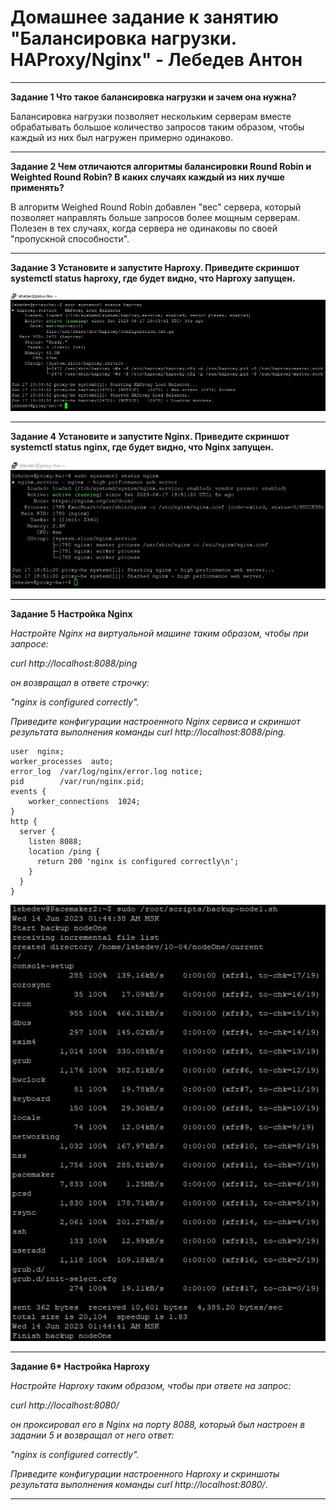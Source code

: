 # Домашнее задание к занятию "Балансировка нагрузки. HAProxy/Nginx" - Лебедев Антон

---

**Задание 1 Что такое балансировка нагрузки и зачем она нужна?**

Балансировка нагрузки позволяет нескольким серверам вместе обрабатывать большое количество запросов таким образом, чтобы каждый из них был нагружен примерно одинаково.

---

**Задание 2 Чем отличаются алгоритмы балансировки Round Robin и Weighted Round Robin? В каких случаях каждый из них лучше применять?**

В алгоритм Weighed Round Robin добавлен "вес" сервера, который позволяет направлять больше запросов более мощным серверам. Полезен в тех случаях, когда сервера не одинаковы по своей "пропускной способности".

---

**Задание 3 Установите и запустите Haproxy. Приведите скриншот systemctl status haproxy, где будет видно, что Haproxy запущен.**

![Screenshot_1](https://github.com/lebedun/HomeWork-Blank/blob/10-05/img/Screenshot_1.jpg)

---

**Задание 4 Установите и запустите Nginx. Приведите скриншот systemctl status nginx, где будет видно, что Nginx запущен.**

![Screenshot_2](https://github.com/lebedun/HomeWork-Blank/blob/10-05/img/Screenshot_2.jpg)

---

**Задание 5 Настройка Nginx**

*Настройте Nginx на виртуальной машине таким образом, чтобы при запросе:*

*curl http://localhost:8088/ping*

*он возвращал в ответе строчку:*

*"nginx is configured correctly".*

*Приведите конфигурации настроенного Nginx сервиса и скриншот результата выполнения команды curl http://localhost:8088/ping.*

``````````
user  nginx;
worker_processes  auto;
error_log  /var/log/nginx/error.log notice;
pid        /var/run/nginx.pid;
events {
    worker_connections  1024;
}
http {
  server {
    listen 8088;
    location /ping {
      return 200 'nginx is configured correctly\n';
    }
  }
}
``````````

![Screenshot_3](https://github.com/lebedun/HomeWork-Blank/blob/10-05/img/Screenshot_3.jpg)

---

**Задание 6\* Настройка Haproxy**

*Настройте Haproxy таким образом, чтобы при ответе на запрос:*

*curl http://localhost:8080/*

*он проксировал его в Nginx на порту 8088, который был настроен в задании 5 и возвращал от него ответ:*

*"nginx is configured correctly".*

*Приведите конфигурации настроенного Haproxy и скриншоты результата выполнения команды curl http://localhost:8080/*.

---
